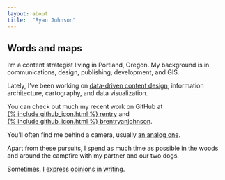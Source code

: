 ```yaml
---
layout: about
title:  "Ryan Johnson"
---
```

## Words and maps

I’m a content strategist living in Portland, Oregon. My background is in communications, design, publishing, development, and GIS.

Lately, I’ve been working on [data-driven content design](/content-writes-itself/#content-that-writes-itself), information architecture, cartography, and data visualization.

You can check out much my recent work on GitHub at <span style="white-space: nowrap;">[{% include github_icon.html %} rentry](https://github.com/rentry)</span> and <span style="white-space: nowrap;">[{% include github_icon.html %} brentryanjohnson](https://github.com/brentryanjohnson)</span>.

You’ll often find me behind a camera, usually [an analog one](/slowing-down-with-analog/).

Apart from these pursuits, I spend as much time as possible in the woods and around the campfire with my partner and our two dogs.

Sometimes, [I express opinions in writing](/posts).